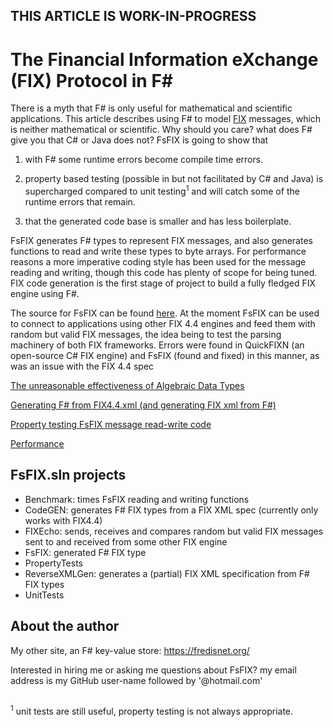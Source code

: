## THIS ARTICLE IS WORK-IN-PROGRESS


# The Financial Information eXchange (FIX) Protocol in F# #


There is a myth that F# is only useful for mathematical and scientific applications. This article describes using F# to model [FIX](https://en.wikipedia.org/wiki/Financial_Information_eXchange) messages, which is neither mathematical or scientific. Why should you care? what does F# give you that C# or Java does not? FsFIX is going to show that 

1. with F# some runtime errors become compile time errors.

2. property based testing (possible in but not facilitated by C# and Java) is supercharged compared to unit testing<sup>1</sup> and will catch some of the runtime errors that remain.

3. that the generated code base is smaller and has less boilerplate.

 FsFIX generates F# types to represent FIX messages, and also generates functions to read and write these types to byte arrays. For performance reasons a more imperative coding style has been used for the message reading and writing, though this code has plenty of scope for being tuned. FIX code generation is the first stage of project to build a fully fledged FIX engine using F#.

The source for FsFIX can be found [here](https://github.com/Ian144/fsFix). At the moment FsFIX can be used to connect to applications using other FIX 4.4 engines and feed them with random but valid FIX messages, the idea being to test the parsing machinery of both FIX frameworks. Errors were found in QuickFIXN (an open-source C# FIX engine) and FsFIX (found and fixed) in this manner, as was an issue with the FIX 4.4 spec

[The unreasonable effectiveness of Algebraic Data Types](ADTs.md)

[Generating F# from FIX4.4.xml (and generating FIX xml from F#)](GeneratingFsFix.md)

[Property testing FsFIX message read-write code](PropertyTesting.md)

[Performance](Performance.md)

##

## FsFIX.sln projects
- Benchmark: times FsFIX reading and writing functions
- CodeGEN: generates F# FIX types from a FIX XML spec (currently only works with FIX4.4)
- FIXEcho: sends, receives and compares random but valid FIX messages sent to and received from some other FIX engine
- FsFIX: generated F# FIX type
- PropertyTests
- ReverseXMLGen: generates a (partial) FIX XML specification from F# FIX types
- UnitTests

## About the author

My other site, an F# key-value store: https://fredisnet.org/

Interested in hiring me or asking me questions about FsFIX? my email address is my GitHub user-name followed by '@hotmail.com'

##

<sup>1</sup> unit tests are still useful, property testing is not always appropriate.
